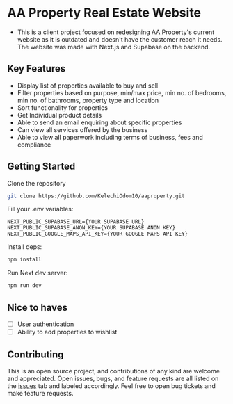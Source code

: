 # AA Property Real Estate Website

* This is a client project focused on redesigning AA Property's current website as it is outdated and doesn't have the customer reach it needs. The website was made with Next.js and Supabase on the backend.

## Key Features
- Display list of properties available to buy and sell
- Filter properties based on purpose, min/max price, min no. of bedrooms, min no. of bathrooms, property type and location
- Sort functionality for properties
- Get Individual product details
- Able to send an email enquiring about specific properties
- Can view all services offered by the business
- Able to view all paperwork including terms of business, fees and compliance

## Getting Started 

Clone the repository

```bash
git clone https://github.com/KelechiOdom10/aaproperty.git
```

Fill your .env variables:
```
NEXT_PUBLIC_SUPABASE_URL={YOUR SUPABASE URL}
NEXT_PUBLIC_SUPABASE_ANON_KEY={YOUR SUPABASE ANON KEY}
NEXT_PUBLIC_GOOGLE_MAPS_API_KEY={YOUR GOOGLE MAPS API KEY}
```

Install deps:

```bash
npm install
```

Run Next dev server:

```bash
npm run dev
```

## Nice to haves

- [ ] User authentication
- [ ] Ability to add properties to wishlist

## Contributing 

This is an open source project, and contributions of any kind are welcome and appreciated. Open issues, bugs, and feature requests are all listed on the [issues](https://github.com/KelechiOdom10/aaproperty/issues) tab and labeled accordingly. Feel free to open bug tickets and make feature requests.
